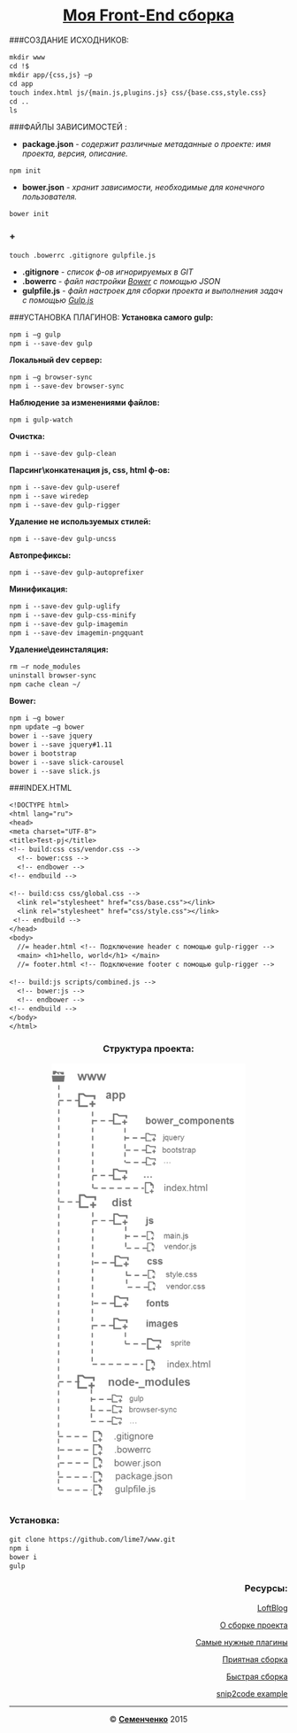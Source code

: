 <p><a href="https://github.com/lime7/www/blob/master/gulpfile.pdf"><h1 align="center">Моя Front-End сборка</h1></a></p>


###СОЗДАНИЕ ИСХОДНИКОВ:
```
mkdir www
cd !$
mkdir app/{css,js} –p
cd app
touch index.html js/{main.js,plugins.js} css/{base.css,style.css} 
cd ..
ls
```
###ФАЙЛЫ ЗАВИСИМОСТЕЙ :

- **package.json** - *содержит различные метаданные о проекте: имя проекта, версия, описание.*
```
npm init
```

- **bower.json** - *хранит зависимости, необходимые для конечного пользователя.*
```
bower init
```

### +
```
touch .bowerrc .gitignore gulpfile.js
```

- **.gitignore** - *cписок ф-ов игнорируемых в GIT*
- **.bowerrc** - *файл настройки [Bower](http://bower.io) с помощью JSON*
- **gulpfile.js** - *файл настроек для сборки проекта и выполнения задач с помощью [Gulp.js](http://gulpjs.com)*

###УСТАНОВКА ПЛАГИНОВ:
**Установка самого gulp:**
```
npm i –g gulp
npm i --save-dev gulp
```
**Локальный dev сервер:**
```
npm i –g browser-sync
npm i --save-dev browser-sync
```

**Наблюдение за изменениями файлов:**
```
npm i gulp-watch
```

**Очистка:**
```
npm i --save-dev gulp-clean
```

**Парсинг\конкатенация js, css, html ф-ов:**
```
npm i --save-dev gulp-useref
npm i --save wiredep
npm i --save-dev gulp-rigger
```


**Удаление не используемых стилей:**
```
npm i --save-dev gulp-uncss
```

**Автопрефиксы:**
```
npm i --save-dev gulp-autoprefixer
```


**Минификация:**
```
npm i --save-dev gulp-uglify
npm i --save-dev gulp-css-minify
npm i --save-dev gulp-imagemin
npm i --save-dev imagemin-pngquant
```

**Удаление\деинсталяция:**
```
rm –r node_modules
uninstall browser-sync
npm cache clean ~/
```

**Bower:**
```
npm i –g bower
npm update –g bower
bower i --save jquery
bower i --save jquery#1.11
bower i bootstrap
bower i --save slick-carousel
bower i --save slick.js
```

###INDEX.HTML
```
<!DOCTYPE html>
<html lang="ru">
<head>
<meta charset="UTF-8">
<title>Test-pj</title>
<!-- build:css css/vendor.css -->
  <!-- bower:css -->
  <!-- endbower -->
<!-- endbuild -->

<!-- build:css css/global.css -->
  <link rel="stylesheet" href="css/base.css"></link>
  <link rel="stylesheet" href="css/style.css"></link>
 <!-- endbuild -->
</head>
<body>
  //= header.html <!-- Подключение header с помощью gulp-rigger -->
  <main> <h1>hello, world</h1> </main>
  //= footer.html <!-- Подключение footer с помощью gulp-rigger -->
  
<!-- build:js scripts/combined.js -->
  <!-- bower:js -->
  <!-- endbower -->
<!-- endbuild -->
</body>
</html>
```
<h3 align="center">Структура проекта:</h3>

<p align="center"><a href="https://github.com/lime7/www"><img src="https://github.com/lime7/www/blob/master/www_dir.png?raw=true" alt="" style="max-width:100%; display:inline-block;" width="350"></a></p>

### Установка:
```
git clone https://github.com/lime7/www.git
npm i
bower i
gulp
```

<h3 align="right">Ресурсы:</h3>
<p align="right"><a href="https://www.youtube.com/watch?v=9zwwmjGz1Vs&list=PLY4rE9dstrJwXCz1utct9b6Vub9VWQoKo">LoftBlog</a></p>
<p align="right"><a href="http://alexfedoseev.com/post/54/frontend-project-build">О сборке проекта</a></p>
<p align="right"><a href="http://habrahabr.ru/post/252745/">Самые нужные плагины</a></p>
<p align="right"><a href="http://habrahabr.ru/post/250569/">Приятная сборка</a></p>
<p align="right"><a href="http://habrahabr.ru/post/261467/">Быстрая сборка</a></p>
<p align="right"><a href="https://www.snip2code.com/Snippet/449281/Bullet-proff-gulpfile">snip2code example</a></p>





-------------------------------------------------------------------------------------------------
<p align="center"> © <a href="http://semenchenkov.github.io/" style="font-weight:bold;">Семенченко</a> 2015</p>
